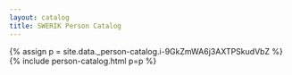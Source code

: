 ```yaml
---
layout: catalog
title: SWERIK Person Catalog
---
```

{% assign p = site.data._person-catalog.i-9GkZmWA6j3AXTPSkudVbZ %}
{% include person-catalog.html p=p %}

